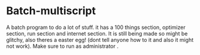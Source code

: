 # Batch-multiscript
A batch program to do a lot of stuff. 
it has a 100 things section, optimizer section, run section and internet section. 
It is still being made so might be glitchy, 
also theres a easter egg! (dont tell anyone how to it and also it might not work). 
Make sure to run as administrator . 
